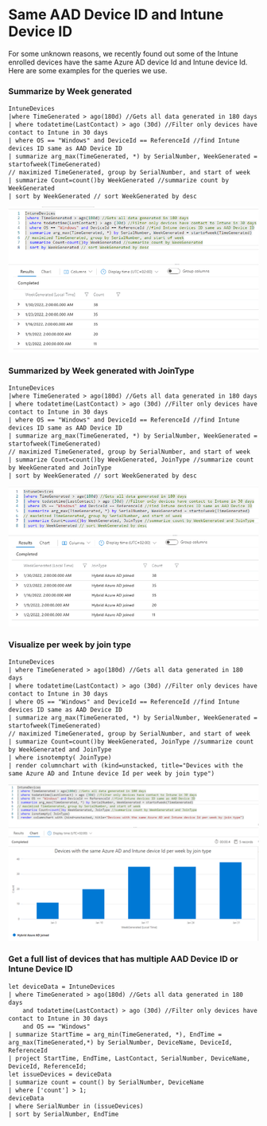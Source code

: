 # Same AAD Device ID and Intune Device ID

For some unknown reasons, we recently found out some of the Intune enrolled devices have the same Azure AD device Id and Intune device Id. Here are some examples for the queries we use.

### Summarize by Week generated

```
IntuneDevices
|where TimeGenerated > ago(180d) //Gets all data generated in 180 days
| where todatetime(LastContact) > ago (30d) //Filter only devices have contact to Intune in 30 days
| where OS == "Windows" and DeviceId == ReferenceId //find Intune devices ID same as AAD Device ID
| summarize arg_max(TimeGenerated, *) by SerialNumber, WeekGenerated = startofweek(TimeGenerated)
// maximized TimeGenerated, group by SerialNumber, and start of week
| summarize Count=count()by WeekGenerated //summarize count by WeekGenerated
| sort by WeekGenerated // sort WeekGenerated by desc
```

![](<../../.gitbook/assets/image (8).png>)

### Summarized by Week generated with JoinType

```
IntuneDevices
|where TimeGenerated > ago(180d) //Gets all data generated in 180 days
| where todatetime(LastContact) > ago (30d) //Filter only devices have contact to Intune in 30 days
| where OS == "Windows" and DeviceId == ReferenceId //find Intune devices ID same as AAD Device ID
| summarize arg_max(TimeGenerated, *) by SerialNumber, WeekGenerated = startofweek(TimeGenerated)
// maximized TimeGenerated, group by SerialNumber, and start of week
| summarize Count=count()by WeekGenerated, JoinType //summarize count by WeekGenerated and JoinType
| sort by WeekGenerated // sort WeekGenerated by desc
```

![](<../../.gitbook/assets/image (28) (1).png>)

### Visualize per week by join type

```
IntuneDevices
| where TimeGenerated > ago(180d) //Gets all data generated in 180 days
| where todatetime(LastContact) > ago (30d) //Filter only devices have contact to Intune in 30 days
| where OS == "Windows" and DeviceId == ReferenceId //find Intune devices ID same as AAD Device ID
| summarize arg_max(TimeGenerated, *) by SerialNumber, WeekGenerated = startofweek(TimeGenerated)
// maximized TimeGenerated, group by SerialNumber, and start of week
| summarize Count=count()by WeekGenerated, JoinType //summarize count by WeekGenerated and JoinType
| where isnotempty( JoinType)
| render columnchart with (kind=unstacked, title="Devices with the same Azure AD and Intune device Id per week by join type")
```

![](<../../.gitbook/assets/image (10).png>)

### Get a full list of devices that has multiple AAD Device ID or Intune Device ID



```
let deviceData = IntuneDevices
| where TimeGenerated > ago(180d) //Gets all data generated in 180 days
    and todatetime(LastContact) > ago (30d) //Filter only devices have contact to Intune in 30 days
    and OS == "Windows"
| summarize StartTime = arg_min(TimeGenerated, *), EndTime = arg_max(TimeGenerated,*) by SerialNumber, DeviceName, DeviceId, ReferenceId
| project StartTime, EndTime, LastContact, SerialNumber, DeviceName, DeviceId, ReferenceId;
let issueDevices = deviceData
| summarize count = count() by SerialNumber, DeviceName
| where ['count'] > 1;
deviceData
| where SerialNumber in (issueDevices)
| sort by SerialNumber, EndTime
```

